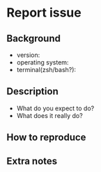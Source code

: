 # Report issue

## Background

- version:
- operating system:
- terminal(zsh/bash?):

## Description

- What do you expect to do?
- What does it really do?

## How to reproduce

## Extra notes
